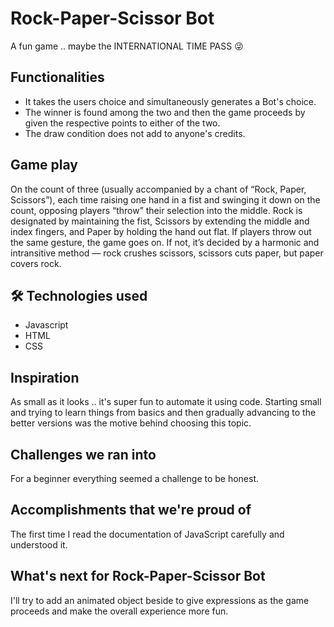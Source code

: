 

# Rock-Paper-Scissor Bot
A fun game .. maybe the INTERNATIONAL TIME PASS 😜

## Functionalities
- It takes the users choice and simultaneously generates a Bot's choice. 
- The winner is found among the two and then the game proceeds by given the respective points to either of the two. 
- The draw condition does not add to anyone's credits.

## Game play
On the count of three (usually accompanied by a chant of “Rock, Paper, Scissors”), each time raising one hand in a fist and swinging it down on the count, opposing players “throw” their selection into the middle. Rock is designated by maintaining the fist, Scissors by extending the middle and index fingers, and Paper by holding the hand out flat. If players throw out the same gesture, the game goes on. If not, it’s decided by a harmonic and intransitive method — rock crushes scissors, scissors cuts paper, but paper covers rock.

## 🛠 Technologies used
- Javascript
- HTML
- CSS

## Inspiration
As small as it looks .. it's super fun to automate it using code. Starting small and trying to learn things from basics and then gradually advancing to the better versions was the motive behind choosing this topic.

## Challenges we ran into
For a beginner everything seemed a challenge to be honest.

## Accomplishments that we're proud of
The first time I read the documentation of JavaScript carefully and understood it.

## What's next for Rock-Paper-Scissor Bot
I'll try to add an animated object beside to give expressions as the game proceeds and make the overall experience more fun.
